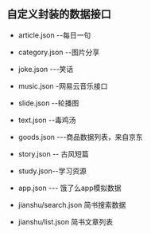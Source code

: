 ## 自定义封装的数据接口

* article.json --每日一句

* category.json --图片分享

* joke.json    ---笑话

* music.json  -网易云音乐接口

* slide.json  --轮播图

* text.json  --毒鸡汤

* goods.json ---商品数据列表，来自京东

* story.json -- 古风短篇

* study.json--学习资源

* app.json --- 饿了么app模拟数据
* jianshu/search.json 简书搜索数据
* jianshu/list.json 简书文章列表
